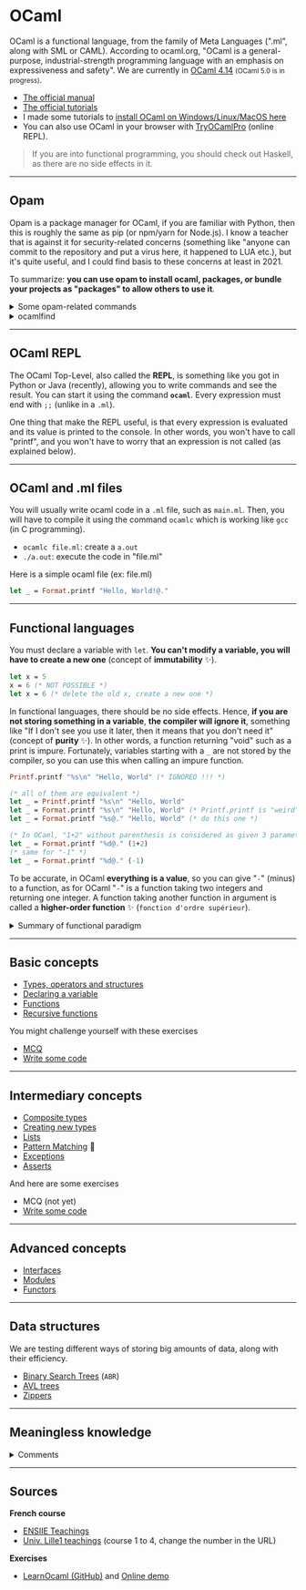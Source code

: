 # OCaml

OCaml is a functional language, from the family of Meta Languages (".ml", along with SML or CAML). According to ocaml.org, "OCaml is a general-purpose, industrial-strength programming language with an emphasis on expressiveness and safety". We are currently in [OCaml 4.14](https://github.com/ocaml/ocaml) <small>(OCaml 5.0 is in progress)</small>.

* [The official manual](https://ocaml.org/manual/index.html)
* [The official tutorials](https://ocaml.org/learn/tutorials/)
* I made some tutorials to [install OCaml on Windows/Linux/MacOS here](https://plugins.jetbrains.com/plugin/18531-ocaml/documentation)
* You can also use OCaml in your browser with [TryOCamlPro](https://try.ocamlpro.com/) (online REPL).

> If you are into functional programming, you should check out Haskell, as there are no side effects in it.

<hr class="sl">

## Opam

Opam is a package manager for OCaml, if you are familiar with Python, then this is roughly the same as pip (or npm/yarn for Node.js). I know a teacher that is against it for security-related concerns (something like "anyone can commit to the repository and put a virus here, it happened to LUA etc.), but it's quite useful, and I could find basis to these concerns at least in 2021.

To summarize: **you can use opam to install ocaml, packages, or bundle your projects as "packages" to allow others to use it**.

<details class="details-border">
<summary>Some opam-related commands</summary>

```bash
# install (please refer to https://plugins.jetbrains.com/plugin/18531-ocaml/documentation)
sudo apt-get install opam
# init opam
opam init
# see ocaml versions (=switch) installed
# or "ls -l ~/.opam/
opam switch
# install ocaml 4.12.0 - a bit long
opam switch create 4.12.0
# install the package xxx for the current switch
# see https://opam.ocaml.org/packages/
opam install xxx
opam update # and opam update xxx
opam upgrade # and opam upgrade xxx
```
</details>

<details class="details-border">
<summary>ocamlfind</summary>

OCaml find to do a lot of things involving libraries. One usage could be to compile using `ocamlc` files that use external libraries.

```bash
# create a file "test"
# while compiling with debug information (-g)
# avg.ml and test.ml
# while linking external libraries: extlib and oUnit
#
# Read the documentation if you want to learn more about -package or -linkpkg, while -g/-o are options of ocamlc
ocamlfind ocamlc -o test -package extlib,oUnit -linkpkg -g avl.ml test.ml
```
</details>

<hr class="sr">

## OCaml REPL

The OCaml Top-Level, also called the **REPL**, is something like you got in Python or Java (recently), allowing you to write commands and see the result. You can start it using the command **`ocaml`**. Every expression must end with `;;` (unlike in a `.ml`).

One thing that make the REPL useful, is that every expression is evaluated and its value is printed to the console. In other words, you won't have to call "printf", and you won't have to worry that an expression is not called (as explained below).

<hr class="sl">

## OCaml and .ml files

You will usually write ocaml code in a `.ml` file, such as `main.ml`. Then, you will have to compile it using the command `ocamlc` which is working like `gcc` (in C programming).

* `ocamlc file.ml`: create a `a.out`
* `./a.out`: execute the code in "file.ml"

Here is a simple ocaml file (ex: file.ml)

```ocaml
let _ = Format.printf "Hello, World!@."
```

<hr class="sr">

## Functional languages

You must declare a variable with `let`. **You can't modify a variable, you will have to create a new one** (concept of **immutability** ✨).

```ocaml
let x = 5
x = 6 (* NOT POSSIBLE *)
let x = 6 (* delete the old x, create a new one *)
```

In functional languages, there should be no side effects. Hence, **if you are not storing something in a variable**, **the compiler will ignore it**, something like "If I don't see you use it later, then it means that you don't need it" (concept of **purity** ✨). In other words, a function returning "void" such as a print is impure. Fortunately, variables starting with a `_` are not stored by the compiler, so you can use this when calling an impure function.

```ocaml
Printf.printf "%s\n" "Hello, World" (* IGNORED !!! *)

(* all of them are equivalent *)
let _ = Printf.printf "%s\n" "Hello, World"
let _ = Format.printf "%s\n" "Hello, World" (* Printf.printf is "weird", use Format *)
let _ = Format.printf "%s@." "Hello, World" (* do this one *)

(* In OCaml, "1+2" without parenthesis is considered as given 3 parameters '1' '+' '2' to a function, so add parenthesis *)
let _ = Format.printf "%d@." (1+2)
(* same for "-1" *)
let _ = Format.printf "%d@." (-1)
```

To be accurate, in OCaml **everything is a value**, so you can give "`-`" (minus) to a function, as for OCaml "`-`" is a function taking two integers and returning one integer. A function taking another function in argument is called a **higher-order function** ✨ (`fonction d'ordre supérieur`).

<details class="details-border">
<summary>Summary of functional paradigm</summary>

* **Immutability**: you can modify a variable
* **Referential transparency**: if `f(x)=y`,
  writing `y` or `f(x)` must be the same. 
* **Purity**: `f(x)-f(x)` is equals to 0, there is no side effects, and you can predict the outcome of your code
* **Implicit types**: types are implicit
* **First-class citizens**: a function can be given as parameter to another function called higher-order function (`Fonction d'ordre supérieur`)
</details>

<hr class="sl">

## Basic concepts

* [Types, operators and structures](basic/syntax.md)
* [Declaring a variable](basic/variables.md)
* [Functions](basic/functions.md)
* [Recursive functions](basic/rec.md)

You might challenge yourself with these exercises

* [MCQ](basic/mcq.md)
* [Write some code](basic/exercises.md)

<hr class="sr">

## Intermediary concepts

* [Composite types](interm/tuples.md)
* [Creating new types](interm/types.md)
* [Lists](interm/lists.md)
* [Pattern Matching](interm/match.md) 🚀
* [Exceptions](interm/exceptions.md)
* [Asserts](interm/asserts.md)

And here are some exercises

* MCQ (not yet)
* [Write some code](interm/exercises.md)

<hr class="sl">

## Advanced concepts

* [Interfaces](advanced/interfaces.md)
* [Modules](advanced/modules.md)
* [Functors](advanced/functors.md)

<hr class="sl">

## Data structures

We are testing different ways of storing big amounts of data, along with their efficiency.

* [Binary Search Trees](data/bst.md) (`ABR`)
* [AVL trees](data/avl.md)
* [Zippers](data/zippers.md)

<hr class="sr">

## Meaningless knowledge

<details class="details-border">
<summary>Comments</summary>

In OCaml, comments are not ignored, and they are really parsed... If you are writing a `"` (quote), the parser will think that you started writing a string, even if you are inside a comment. Hence, if the string is not properly finished (no matching quote), you will have an error, as you would if you wrote a non-terminated string in your code.

It can lead to surprising comments ✌, this one bellow (try it), is a valid comment, but most ocaml highlighters such as the one I'm using, are not parsing it properly.

```ocaml
(* "this is a string *)" *)
```

Also, in OCaml, you can have a comment inside another comment. What I mean, is that you can have a closing comment tag inside another comment... In every other language, you will see an error because the comment would be "(* (* *)", but in OCaml, the code below is working fine

```ocaml
(* (* *) *)
```

</details>

<hr class="sl">

## Sources

**French course**

* [ENSIIE Teachings](https://www.ensiie.fr/)
* [Univ. Lille1 teachings](https://www.fil.univ-lille1.fr/~wegrzyno/portail/Elfe/Doc/Cours-PF/cours-1.pdf) (course 1 to 4, change the number in the URL)

**Exercises**

* [LearnOcaml (GitHub)](https://github.com/ocaml-sf/learn-ocaml) and [Online demo](https://ocaml-sf.org/learn-ocaml-public/)